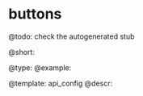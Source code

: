 buttons
=============

@todo:
	check the autogenerated stub


@short:
	

@type: 
@example:


@template:	api_config
@descr:


